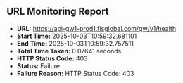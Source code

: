 ## URL Monitoring Report

- **URL:** https://api-gw1-prod1.fisglobal.com/gw/v1/health
- **Start Time:** 2025-10-03T10:59:32.681101
- **End Time:** 2025-10-03T10:59:32.757511
- **Total Time Taken:** 0.07641 seconds
- **HTTP Status Code:** 403
- **Status:** Failure
- **Failure Reason:** HTTP Status Code: 403
